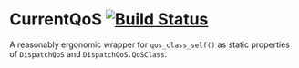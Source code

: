 # CurrentQoS [![Build Status](https://travis-ci.org/glessard/CurrentQoS.svg?branch=master)](https://travis-ci.org/glessard/CurrentQoS)

A reasonably ergonomic wrapper for `qos_class_self()` as static properties of `DispatchQoS` and `DispatchQoS.QoSClass`.
